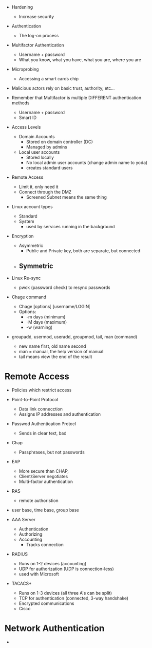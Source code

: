 
- Hardening 
	- Increase security

- Authentication
	- The log-on process

- Multifactor Authentication
	- Username + password
	- What you know, what you have, what you are, where you are

- Microprobing 
	- Accessing a smart cards chip

- Malicious actors rely on basic trust, authority, etc...

- Remember that Multifactor is multiple DIFFERENT authentication methods
	- Username + password
	- Smart ID

- Access Levels
	- Domain Accounts
		- Stored on domain controller (DC)
		- Managed by admins
	- Local user accounts
		- Stored locally
		- No local admin user accounts (change admin name to yoda)
		- creates standard users 

- Remote Access
	- Limit it, only need it
	- Connect through the DMZ 
		- Screened Subnet means the same thing


- Linux account types
	- Standard
	- System
		- used by services running in the background

- Encryption
	- Asymmetric
		- Public and Private key, both are separate, but connected
	- Symmetric
		- 

- Linux Re-sync 
	- pwck (password check) to resync passwords

- Chage command
	- Chage [options] [username/LOGIN]
	- Options:
		- -m days (minimum)
		- -M days (maximum)
		- -w (warning) 

- groupadd, usermod, useradd, groupmod, tail, man (command)
	- new name first, old name second
	- man = manual, the help version of manual
	- tail means view the end of the result

# Remote Access

- Policies which restrict access 
- Point-to-Point Protocol
	- Data link connecction
	- Assigns IP addresses and authentication

- Passwod Authentication Protocl
	- Sends in clear text, bad

- Chap
	- Passphrases, but not passwords

- EAP 
	- More secure than CHAP, 
	- Client/Server negotiates
	- Multi-factor authentication

- RAS
	- remote authoristion

- user base, time base, group base 


- AAA Server
	- Authentication
	- Authorizing
	- Accounting
		- Tracks connection

- RADIUS
	- Runs on 1-2 devices (accounting)
	- UDP for authorization (UDP is connection-less)
	- used with Microsoft

- TACACS+
	- Runs on 1-3 devices (all three A's can be split)
	- TCP for authentication (connected, 3-way handshake)
	- Encrypted communications
	- Cisco

# Network Authentication

- 